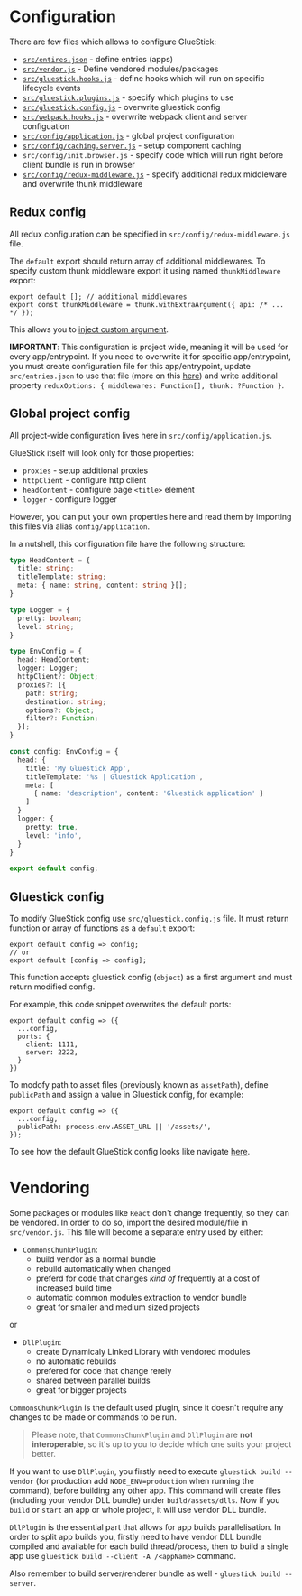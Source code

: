 # Configuration

There are few files which allows to configure GlueStick:
* [`src/entires.json`](./Apps.md) - define entries (apps)
* [`src/vendor.js`](#vendoring) - Define vendored modules/packages
* [`src/gluestick.hooks.js`](./CachingAndHooks.md#hooks) - define hooks which will run on specific lifecycle events
* [`src/gluestick.plugins.js`](./Plugins.md) - specify which plugins to use
* [`src/gluestick.config.js`](#gluestick-config) - overwrite gluestick config
* [`src/webpack.hooks.js`](./CachingAndHooks.md#webpack-hooks) - overwrite webpack client and server configuation
* [`src/config/application.js`](#global-project-config) - global project configuration
* [`src/config/caching.server.js`](./CachingAndHooks.md#caching) - setup component caching
* `src/config/init.browser.js` - specify code which will run right before client bundle is run in browser
* [`src/config/redux-middleware.js`](#redux-config) - specify additional redux middleware and overwrite thunk middleware

## Redux config
All redux configuration can be specified in `src/config/redux-middleware.js` file.

The `default` export should return array of additional middlewares.
To specify custom thunk middleware export it using named `thunkMiddleware` export:
```
export default []; // additional middlewares
export const thunkMiddleware = thunk.withExtraArgument({ api: /* ... */ });
```
This allows you to [inject custom argument](https://github.com/gaearon/redux-thunk#injecting-a-custom-argument).

**IMPORTANT**: This configuration is project wide, meaning it will be used for every app/entrypoint.
If you need to overwrite it for specific app/entrypoint, you must create configuration file for this
app/entrypoint, update `src/entries.json` to use that file (more on this [here](./Apps.md)) and write additional property `reduxOptions: { middlewares: Function[], thunk: ?Function }`.

## Global project config
All project-wide configuration lives here in `src/config/application.js`.

GlueStick itself will look only for those properties:
* `proxies` - setup additional proxies
* `httpClient` - configure http client
* `headContent` - configure page `<title>` element
* `logger` - configure logger

However, you can put your own properties here and read them by importing this files via alias `config/application`.

In a nutshell, this configuration file have the following structure:
```typescript
type HeadContent = {
  title: string;
  titleTemplate: string;
  meta: { name: string, content: string }[];
}

type Logger = {
  pretty: boolean;
  level: string;
}

type EnvConfig = {
  head: HeadContent;
  logger: Logger;
  httpClient?: Object;
  proxies?: [{
    path: string;
    destination: string;
    options?: Object;
    filter?: Function;
  }];
}

const config: EnvConfig = {
  head: {
    title: 'My Gluestick App',
    titleTemplate: '%s | Gluestick Application',
    meta: [
      { name: 'description', content: 'Gluestick application' }
    ]
  }
  logger: {
    pretty: true,
    level: 'info',
  }
}

export default config;
```


## Gluestick config
To modify GlueStick config use `src/gluestick.config.js` file. It must return function or array of functions
as a `default` export:
```
export default config => config;
// or
export default [config => config];
```
This function accepts gluestick config (`object`) as a first argument and must return modified
config.

For example, this code snippet overwrites the default ports:
```
export default config => ({
  ...config,
  ports: {
    client: 1111,
    server: 2222,
  }
})
```
To modofy path to asset files (previously known as `assetPath`), define `publicPath` and assign a value in Gluestick config, for example:
```
export default config => ({
  ...config,
  publicPath: process.env.ASSET_URL || '/assets/',
});
```

To see how the default GlueStick config looks like navigate [here](https://github.com/TrueCar/gluestick/blob/staging/packages/gluestick/src/config/defaults/glueStickConfig.js).

# Vendoring

Some packages or modules like `React` don't change frequently, so they can be vendored.
In order to do so, import the desired module/file in `src/vendor.js`. This file will become a separate entry
used by either:
* `CommonsChunkPlugin`:
  * build vendor as a normal bundle
  * rebuild automatically when changed
  * preferd for code that changes _kind of_ frequently at a cost of increased build time
  * automatic common modules extraction to vendor bundle
  * great for smaller and medium sized projects

or

* `DllPlugin`:
  * create Dynamicaly Linked Library with vendored modules
  * no automatic rebuilds
  * prefered for code that change rerely
  * shared between parallel builds
  * great for bigger projects

`CommonsChunkPlugin` is the default used plugin, since it doesn't require any changes to be made or commands
to be run.

> Please note, that `CommonsChunkPlugin` and `DllPlugin` are __not interoperable__, so it's up to you to decide
which one suits your project better.

If you want to use `DllPlugin`, you firstly need to execute `gluestick build --vendor` (for production add `NODE_ENV=production` when running the command), before building any other app.
This command will create files (including your vendor DLL bundle) under `build/assets/dlls`. Now if you `build` or `start` an app or whole project, it will use vendor DLL bundle.

`DllPlugin` is the essential part that allows for app builds parallelisation.
In order to split app builds you, firstly need to have vendor DLL bundle compiled and available for each
build thread/process, then to build a single app use `gluestick build --client -A /<appName>` command.

Also remember to build server/renderer bundle as well - `gluestick build --server`.


